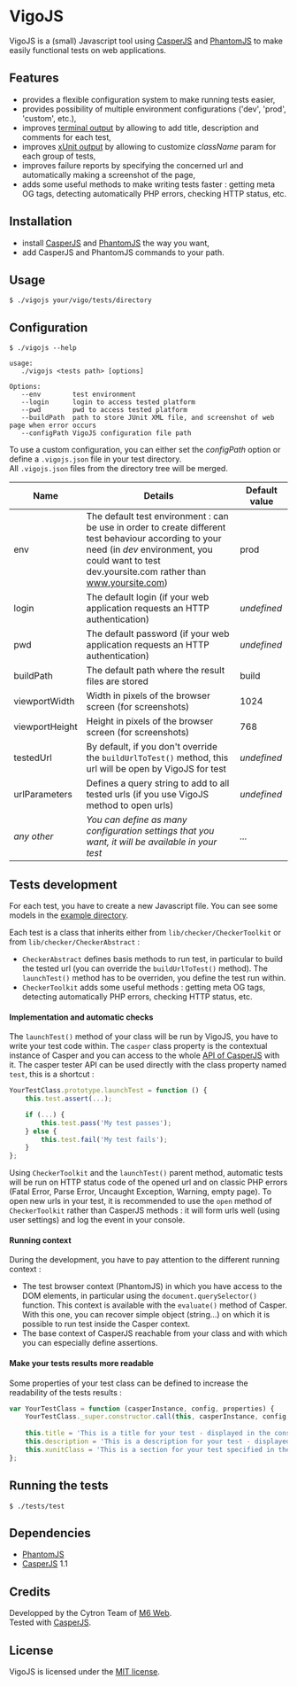 # VigoJS

VigoJS is a (small) Javascript tool using [CasperJS](http://casperjs.org/) and [PhantomJS](http://phantomjs.org/) to make easily functional tests on web applications.

## Features

* provides a flexible configuration system to make running tests easier,
* provides possibility of multiple environment configurations ('dev', 'prod', 'custom', etc.),
* improves [terminal output](http://img560.imageshack.us/img560/57/alpo.png) by allowing to add title, description and comments for each test,
* improves [xUnit output](http://img687.imageshack.us/img687/653/4jm.png) by allowing to customize *className* param for each group of tests,
* improves failure reports by specifying the concerned url and automatically making a screenshot of the page,
* adds some useful methods to make writing tests faster : getting meta OG tags, detecting automatically PHP errors, checking HTTP status, etc.

## Installation

* install [CasperJS](http://casperjs.org/) and [PhantomJS](http://phantomjs.org/) the way you want,
* add CasperJS and PhantomJS commands to your path.

## Usage

```shell
$ ./vigojs your/vigo/tests/directory
```

## Configuration

```shell
$ ./vigojs --help

usage:
   ./vigojs <tests path> [options]

Options:
   --env        test environment
   --login      login to access tested platform
   --pwd        pwd to access tested platform
   --buildPath  path to store JUnit XML file, and screenshot of web page when error occurs
   --configPath VigoJS configuration file path
```

To use a custom configuration, you can either set the *configPath* option or define a `.vigojs.json` file in your test directory.  
All `.vigojs.json` files from the directory tree will be merged.

Name | Details | Default value
--- | --- | ---
env | The default test environment : can be use in order to create different test behaviour according to your need (in *dev* environment, you could want to test dev.yoursite.com rather than www.yoursite.com) | prod
login | The default login (if your web application requests an HTTP authentication) | *undefined*
pwd | The default password (if your web application requests an HTTP authentication) | *undefined*
buildPath | The default path where the result files are stored | build
viewportWidth | Width in pixels of the browser screen (for screenshots) | 1024
viewportHeight | Height in pixels of the browser screen (for screenshots) | 768
testedUrl | By default, if you don't override the `buildUrlToTest()` method, this url will be open by VigoJS for test | *undefined*
urlParameters | Defines a query string to add to all tested urls (if you use VigoJS method to open urls) | *undefined*
*any other* | *You can define as many configuration settings that you want, it will be available in your test* | *...*

## Tests development

For each test, you have to create a new Javascript file. You can see some models in the [example directory](example).

Each test is a class that inherits either from `lib/checker/CheckerToolkit` or from `lib/checker/CheckerAbstract` :
* `CheckerAbstract` defines basis methods to run test, in particular to build the tested url (you can override the `buildUrlToTest()` method). The `launchTest()` method has to be overriden, you define the test run within.
* `CheckerToolkit` adds some useful methods : getting meta OG tags, detecting automatically PHP errors, checking HTTP status, etc.

#### Implementation and automatic checks

The `launchTest()` method of your class will be run by VigoJS, you have to write your test code within. The `casper` class property is the contextual instance of Casper and you can access to the whole [API of CasperJS](http://casperjs.org/api.html#intro) with it. The casper tester API can be used directly with the class property named `test`, this is a shortcut :

```javascript
YourTestClass.prototype.launchTest = function () {
    this.test.assert(...);

    if (...) {
        this.test.pass('My test passes');
    } else {
        this.test.fail('My test fails');
    }
};
```

Using `CheckerToolkit` and the `launchTest()` parent method, automatic tests will be run on HTTP status code of the opened url and on classic PHP errors (Fatal Error, Parse Error, Uncaught Exception, Warning, empty page). To open new urls in your test, it is recommended to use the `open` method of `CheckerToolkit` rather than CasperJS methods : it will form urls well (using user settings) and log the event in your console.

#### Running context

During the development, you have to pay attention to the different running context :

* The test browser context (PhantomJS) in which you have access to the DOM elements, in particular using the `document.querySelector()` function. This context is available with the `evaluate()` method of Casper. With this one, you can recover simple object (string...) on which it is possible to run test inside the Casper context.
* The base context of CasperJS reachable from your class and with which you can especially define assertions.

#### Make your tests results more readable

Some properties of your test class can be defined to increase the readability of the tests results :

```javascript
var YourTestClass = function (casperInstance, config, properties) {
    YourTestClass._super.constructor.call(this, casperInstance, config, properties);
    
    this.title = 'This is a title for your test - displayed in the console';
    this.description = 'This is a description for your test - displayed in the console';
    this.xunitClass = 'This is a section for your test specified in the xUnit output';
};
```

## Running the tests

```shell
$ ./tests/test
```

## Dependencies

* [PhantomJS](http://github.com/ariya/phantomjs/wiki "PhantomJS Documentation")
* [CasperJS](http://casperjs.org/api.html#intro "CasperJS Documentation") 1.1

## Credits

Developped by the Cytron Team of [M6 Web](http://tech.m6web.fr/).  
Tested with [CasperJS](http://casperjs.org).

## License

VigoJS is licensed under the [MIT license](LICENSE).
